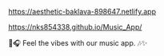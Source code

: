 https://aesthetic-baklava-898647.netlify.app

https://nks854338.github.io/Music_App/


🎵🎧 Feel the vibes with our music app. 🎶✨
